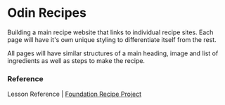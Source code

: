 # Odin Recipes
Building a main recipe website that links to individual recipe sites. Each page will have it's own unique styling to differentiate itself from the rest. 

All pages will have similar structures of a main heading, image and list of ingredients as well as steps to make the recipe.


### Reference
Lesson Reference | [Foundation Recipe Project](https://www.theodinproject.com/lessons/foundations-recipes)

